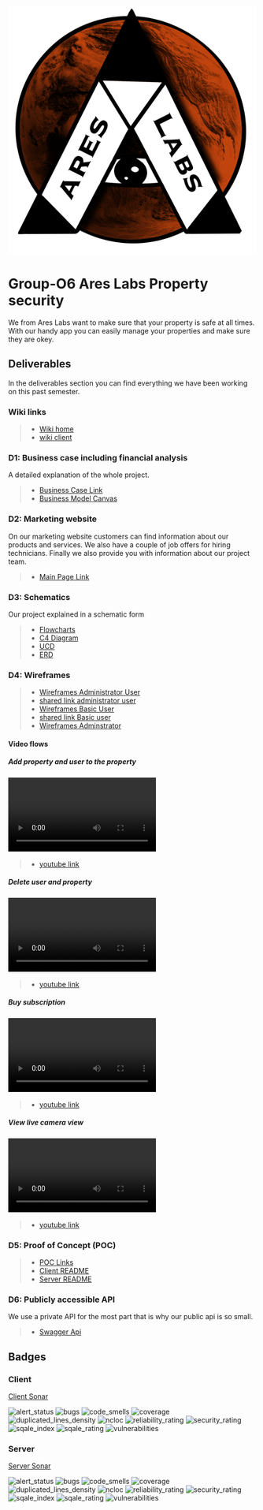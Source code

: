 ![Ares Labs icon](./AreasLogo.png)

# Group-O6 Ares Labs Property security

We from Ares Labs want to make sure that your property is safe at all times. With our handy app you can easily manage
your properties and make sure they are okey.

## Deliverables
In the deliverables section you can find everything we have been working on this past semester.

### Wiki links
>* [Wiki home](https://git.ti.howest.be/groups/TI/2022-2023/s3/analysis-and-development-project/projects/group-06/-/wikis/home)
>* [wiki client](https://git.ti.howest.be/groups/TI/2022-2023/s3/analysis-and-development-project/projects/group-06/-/wikis/client)

### D1: Business case including financial analysis

A detailed explanation of the whole project.
> * [Business Case Link](https://docs.google.com/document/d/1ObQ3rBI7G-NltQehbjTW6Hwc3osGvSEEYOYz42bJ8wg/edit?usp=sharing)
> * [Business Model Canvas](https://miro.com/app/board/uXjVPUVqlls=/?share_link_id=908908917304)

### D2: Marketing website

On our marketing website customers can find information about our products and services. We also have a couple of job
offers for hiring technicians. Finally we also provide you with information about our project team.
> * [Main Page Link](https://ares.koenk.be/)

### D3: Schematics

Our project explained in a schematic form
> * [Flowcharts](https://lucid.app/lucidchart/a944ed3e-953d-47b2-9475-5d7bc607d37a/edit?viewport_loc=59%2C-642%2C2534%2C1156%2C0_0&invitationId=inv_fd31d9c3-8e78-4bd5-b994-9a9a4866868e)
> * [C4 Diagram](https://lucid.app/lucidchart/f02ad697-dfa5-4c73-a50e-3fec091c6f3a/edit?viewport_loc=-301%2C-256%2C2516%2C1148%2C0_0&invitationId=inv_f0108222-dc29-48bf-9160-9261738712ba)
> * [UCD](https://lucid.app/lucidchart/3fa5e56c-3769-4f19-bb95-b411c15bd9a0/edit?viewport_loc=-618%2C627%2C2957%2C1349%2C0_0&invitationId=inv_1e642771-1511-4dbc-9c67-aa65a08b8316)
> * [ERD](./ERD/erd.png)

### D4: Wireframes

> * [Wireframes Administrator User](https://app.moqups.com/Kuc2fZQRVcKK5xP5TpTNb9zflt79wlyj/view/page/aeca3c263)
> * [shared link administrator user](https://app.moqups.com/Kuc2fZQRVcKK5xP5TpTNb9zflt79wlyj/view/page/aeca3c263)
> * [Wireframes Basic User](https://app.moqups.com/jAVXvEnBpjb1M8tUcq6Toozh1w6VihV0/view/page/ad64222d5)
> * [shared link Basic user](https://app.moqups.com/jAVXvEnBpjb1M8tUcq6Toozh1w6VihV0/view/page/ad64222d5)
> * [Wireframes Adminstrator](https://app.moqups.com/9jsg9C5akCLrhODJ8aVPPvIY8un9fuPO/view/page/ad64222d5?ui=0&fit_width=1)

#### Video flows

##### Add property and user to the property
<video src="user-flow-screen-recordings/add_user_and_property.mkv" controls="controls" style="max-width: 730px;">
</video>

>* [youtube link](https://www.youtube.com/watch?v=FYETPxGUrYQ)

##### Delete user and property

<video src="user-flow-screen-recordings/delete_user_and_property.mkv" controls="controls" style="max-width: 730px;">
</video>

>* [youtube link](https://www.youtube.com/watch?v=kQJLOkyWIPU&t=1s)

##### Buy subscription

<video src="user-flow-screen-recordings/buy_subscription.mkv" controls="controls" style="max-width: 730px;">
</video>

>* [youtube link](https://www.youtube.com/watch?v=eJd2CiY_UU0)

##### View live camera view

<video src="user-flow-screen-recordings/viewing_live_cameras.mkv" controls="controls" style="max-width: 730px;">
</video>

>* [youtube link](https://www.youtube.com/watch?v=wXRp2MUm540)

### D5: Proof of Concept (POC)

>* [POC Links](https://project-ii.ti.howest.be/mars-06/)
> * [Client README](https://git.ti.howest.be/TI/2022-2023/s3/analysis-and-development-project/projects/group-06/client/-/blob/main/README.md)
>* [Server README](https://git.ti.howest.be/TI/2022-2023/s3/analysis-and-development-project/projects/group-06/server/-/blob/main/readme.md)

### D6: Publicly accessible API

We use a private API for the most part that is why our public api is so small.
> * [Swagger Api](https://project-ii.ti.howest.be/monitor/swagger-ui/?url=https://project-ii.ti.howest.be/monitor/apis/group-06)

## Badges

### Client

[Client Sonar](https://sonar.ti.howest.be/dashboard?id=2022.project-ii%3Amars-client-06)

![alert_status](https://sonar.ti.howest.be/badges/project_badges/measure?project=2022.project-ii%3Amars-client-06&metric=alert_status)
![bugs](https://sonar.ti.howest.be/badges/project_badges/measure?project=2022.project-ii%3Amars-client-06&metric=bugs)
![code_smells](https://sonar.ti.howest.be/badges/project_badges/measure?project=2022.project-ii%3Amars-client-06&metric=code_smells)
![coverage](https://sonar.ti.howest.be/badges/project_badges/measure?project=2022.project-ii%3Amars-client-06&metric=coverage)
![duplicated_lines_density](https://sonar.ti.howest.be/badges/project_badges/measure?project=2022.project-ii%3Amars-client-06&metric=duplicated_lines_density)
![ncloc](https://sonar.ti.howest.be/badges/project_badges/measure?project=2022.project-ii%3Amars-client-06&metric=ncloc)
![reliability_rating](https://sonar.ti.howest.be/badges/project_badges/measure?project=2022.project-ii%3Amars-client-06&metric=reliability_rating)
![security_rating](https://sonar.ti.howest.be/badges/project_badges/measure?project=2022.project-ii%3Amars-client-06&metric=security_rating)
![sqale_index](https://sonar.ti.howest.be/badges/project_badges/measure?project=2022.project-ii%3Amars-client-06&metric=sqale_index)
![sqale_rating](https://sonar.ti.howest.be/badges/project_badges/measure?project=2022.project-ii%3Amars-client-06&metric=sqale_rating)
![vulnerabilities](https://sonar.ti.howest.be/badges/project_badges/measure?project=2022.project-ii%3Amars-client-06&metric=vulnerabilities)

### Server

[Server Sonar](https://sonar.ti.howest.be/dashboard?id=2022.project-ii%3Amars-server-06)

![alert_status](https://sonar.ti.howest.be/badges/project_badges/measure?project=2022.project-ii%3Amars-server-06&metric=alert_status)
![bugs](https://sonar.ti.howest.be/badges/project_badges/measure?project=2022.project-ii%3Amars-server-06&metric=bugs)
![code_smells](https://sonar.ti.howest.be/badges/project_badges/measure?project=2022.project-ii%3Amars-server-06&metric=code_smells)
![coverage](https://sonar.ti.howest.be/badges/project_badges/measure?project=2022.project-ii%3Amars-server-06&metric=coverage)
![duplicated_lines_density](https://sonar.ti.howest.be/badges/project_badges/measure?project=2022.project-ii%3Amars-server-06&metric=duplicated_lines_density)
![ncloc](https://sonar.ti.howest.be/badges/project_badges/measure?project=2022.project-ii%3Amars-server-06&metric=ncloc)
![reliability_rating](https://sonar.ti.howest.be/badges/project_badges/measure?project=2022.project-ii%3Amars-server-06&metric=reliability_rating)
![security_rating](https://sonar.ti.howest.be/badges/project_badges/measure?project=2022.project-ii%3Amars-server-06&metric=security_rating)
![sqale_index](https://sonar.ti.howest.be/badges/project_badges/measure?project=2022.project-ii%3Amars-server-06&metric=sqale_index)
![sqale_rating](https://sonar.ti.howest.be/badges/project_badges/measure?project=2022.project-ii%3Amars-server-06&metric=sqale_rating)
![vulnerabilities](https://sonar.ti.howest.be/badges/project_badges/measure?project=2022.project-ii%3Amars-server-06&metric=vulnerabilities)





